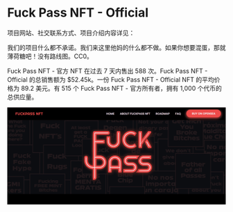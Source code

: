# Fuck Pass NFT - Official

项目网站、社交联系方式、项目介绍内容详见：

我们的项目什么都不承诺。我们来这里他妈的什么都不做。如果你想要混蛋，那就薄荷糖吧！没有路线图。CC0。

Fuck Pass NFT - 官方 NFT 在过去 7 天内售出 588 次。Fuck Pass NFT - Official 的总销售额为 $52.45k。一份 Fuck Pass NFT - Official NFT 的平均价格为 89.2 美元。有 515 个 Fuck Pass NFT - 官方所有者，拥有 1,000 个代币的总供应量。

![nft](01.png)
